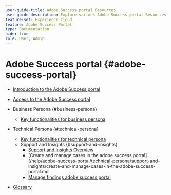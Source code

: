 ```yaml
---
user-guide-title: Adobe Success portal Resources
user-guide-description: Explore various Adobe Success portal Resources for more details.
feature-set: Experience Cloud
feature: Adobe Success Portal
type: Documentation
hide: true
role: User, Admin
---
```


# Adobe Success portal {#adobe-success-portal}

- [Introduction to the Adobe Success portal](/help/adobe-success-portal/adobe-success-portal-introduction.md)

- [Access to the Adobe Success portal](/help/access-to-the-adobe-success-portal.md)

- Business Persona {#business-persona}
    - [Key functionalities for business persona](/help/adobe-success-portal/business-persona/key-functionalities-for-business-persona.md)
- Technical Persona {#technical-persona}
    - [Key functionalities for technical persona](/help/adobe-success-portal/technical-persona/key-functionalities-for-technical-persona.md)
    - Support and Insights {#support-and-insights}
        - [Support and Insights Overview](/help/adobe-success-portal/technical-persona/support-and-insights/support-and-insights-overview.md)
        - [Create and manage cases in the adobe success portal](/help/adobe-success-portal/technical-persona/support-and-insights/create-and-manage-cases-in-the-adobe-success-portal.md
        - [Manage findings adobe success portal](/help/adobe-success-portal/technical-persona/support-and-insights/manage-findings-adobe-success-portal.md)

- [Glossary](/help/adobe-success-portal/glossary.md)

